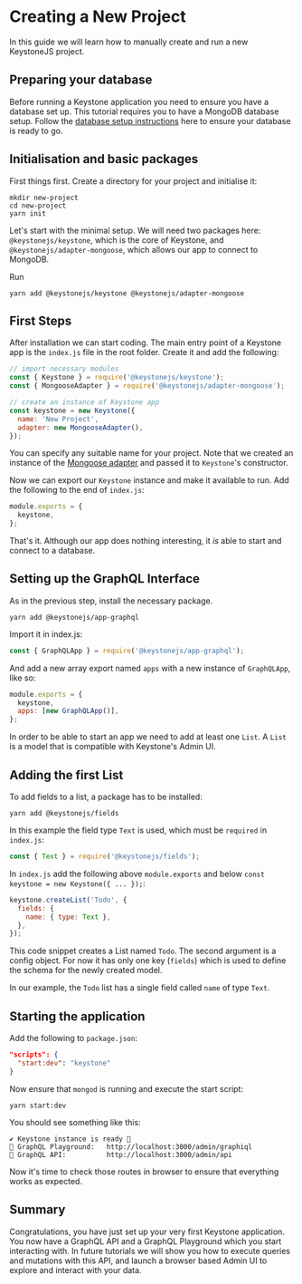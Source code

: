 <!--[meta]
section: tutorials
title: Creating a New Project
order: 1
[meta]-->

# Creating a New Project

In this guide we will learn how to manually create and run a new KeystoneJS project.

## Preparing your database

Before running a Keystone application you need to ensure you have a database set up.
This tutorial requires you to have a MongoDB database setup.
Follow the [database setup instructions](/docs/quick-start/adapters.md) here to ensure your database is ready to go.

## Initialisation and basic packages

First things first. Create a directory for your project and initialise it:

```
mkdir new-project
cd new-project
yarn init
```

Let's start with the minimal setup. We will need two packages here:
`@keystonejs/keystone`, which is the core of Keystone, and `@keystonejs/adapter-mongoose`, which allows our app to connect to MongoDB.

Run

```
yarn add @keystonejs/keystone @keystonejs/adapter-mongoose
```

## First Steps

After installation we can start coding. The main entry point of a Keystone app is the `index.js` file in the root folder. Create it and add the following:

```javascript
// import necessary modules
const { Keystone } = require('@keystonejs/keystone');
const { MongooseAdapter } = require('@keystonejs/adapter-mongoose');

// create an instance of Keystone app
const keystone = new Keystone({
  name: 'New Project',
  adapter: new MongooseAdapter(),
});
```

You can specify any suitable name for your project. Note that we created an instance of the [Mongoose adapter](/packages/adapter-mongoose/README.md) and passed it to `Keystone`'s constructor.

Now we can export our `Keystone` instance and make it available to run. Add the following to the end of `index.js`:

```javascript
module.exports = {
  keystone,
};
```

That's it. Although our app does nothing interesting, it _is_ able to start and connect to a database.

<!-- FIXME:TL How exactly does this happen? How do we know? -->

## Setting up the GraphQL Interface

As in the previous step, install the necessary package.

```
yarn add @keystonejs/app-graphql
```

Import it in index.js:

```javascript
const { GraphQLApp } = require('@keystonejs/app-graphql');
```

And add a new array export named `apps` with a new instance of `GraphQLApp`, like so:

```javascript
module.exports = {
  keystone,
  apps: [new GraphQLApp()],
};
```

In order to be able to start an app we need to add at least one `List`.
A `List` is a model that is compatible with Keystone's Admin UI.

## Adding the first List

To add fields to a list, a package has to be installed:

```
yarn add @keystonejs/fields
```

In this example the field type `Text` is used, which must be `required` in `index.js`:

```javascript
const { Text } = require('@keystonejs/fields');
```

In `index.js` add the following above `module.exports` and below `const keystone = new Keystone({ ... });`:

```javascript
keystone.createList('Todo', {
  fields: {
    name: { type: Text },
  },
});
```

This code snippet creates a List named `Todo`. The second argument is a config object. For now it has only one key (`fields`) which is used to define the schema for the newly created model.

In our example, the `Todo` list has a single field called `name` of type `Text`.

## Starting the application

Add the following to `package.json`:

```json
"scripts": {
  "start:dev": "keystone"
}
```

Now ensure that `mongod` is running and execute the start script:

```
yarn start:dev
```

You should see something like this:

```
✔ Keystone instance is ready 🚀
🔗 GraphQL Playground:   http://localhost:3000/admin/graphiql
🔗 GraphQL API:          http://localhost:3000/admin/api
```

Now it's time to check those routes in browser to ensure that everything works as expected.

## Summary

Congratulations, you have just set up your very first Keystone application.
You now have a GraphQL API and a GraphQL Playground which you start interacting with.
In future tutorials we will show you how to execute queries and mutations with this API, and launch a browser based Admin UI to explore and interact with your data.
